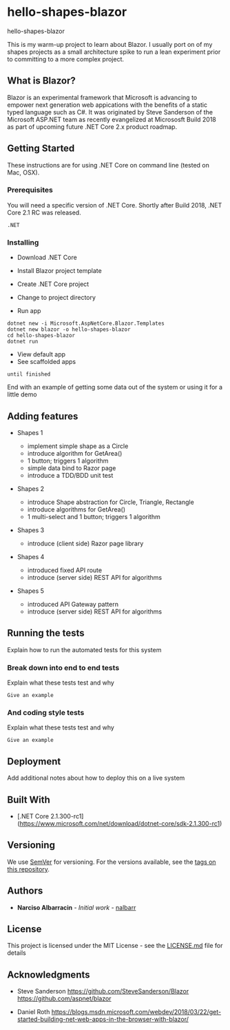 # hello-shapes-blazor
hello-shapes-blazor

This is my warm-up project to learn about Blazor.  I usually port on of my shapes projects as a small architecture spike to run a lean experiment prior to committing to a more complex project.

## What is Blazor?
Blazor is an experimental framework that Microsoft is advancing to empower next generation web appications with the benefits of a static typed language such as C#.  It was originated by Steve Sanderson of the Microsoft ASP.NET team as recently evangelized at Micrososft Build 2018 as part of upcoming future .NET Core 2.x product roadmap.

## Getting Started

These instructions are for using .NET Core on command line (tested on Mac, OSX).

### Prerequisites

You will need a specific version of .NET Core.  Shortly after Build 2018, .NET Core 2.1 RC was released.

```
.NET 
```

### Installing

- Download .NET Core

- Install Blazor project template
- Create .NET Core project
- Change to project directory
- Run app

```
dotnet new -i Microsoft.AspNetCore.Blazor.Templates
dotnet new blazor -o hello-shapes-blazor
cd hello-shapes-blazor
dotnet run
```

- View default app
- See scaffolded apps

```
until finished
```

End with an example of getting some data out of the system or using it for a little demo

## Adding features
- Shapes 1
  - implement simple shape as a Circle
  - introduce algorithm for GetArea()
  - 1 button; triggers 1 algorithm
  - simple data bind to Razor page 
  - introduce a TDD/BDD unit test

- Shapes 2
  - introduce Shape abstraction for Circle, Triangle, Rectangle
  - introduce algorithms for GetArea()
  - 1 multi-select and 1 button; triggers 1 algorithm

- Shapes 3
  - introduce (client side) Razor page library

- Shapes 4
  - introduced fixed API route
  - introduce (server side) REST API for algorithms

- Shapes 5
  - introduced API Gateway pattern
  - introduce (server side) REST API for algorithms

## Running the tests

Explain how to run the automated tests for this system

### Break down into end to end tests

Explain what these tests test and why

```
Give an example
```

### And coding style tests

Explain what these tests test and why

```
Give an example
```

## Deployment

Add additional notes about how to deploy this on a live system

## Built With

* [.NET Core 2.1.300-rc1] (https://www.microsoft.com/net/download/dotnet-core/sdk-2.1.300-rc1)

## Versioning

We use [SemVer](http://semver.org/) for versioning. For the versions available, see the [tags on this repository](https://github.com/your/project/tags). 

## Authors

* **Narciso Albarracin** - *Initial work* - [nalbarr](https://github.com/nalbarr)

## License

This project is licensed under the MIT License - see the [LICENSE.md](LICENSE.md) file for details

## Acknowledgments

* Steve Sanderson
https://github.com/SteveSanderson/Blazor
https://github.com/aspnet/blazor

* Daniel Roth
https://blogs.msdn.microsoft.com/webdev/2018/03/22/get-started-building-net-web-apps-in-the-browser-with-blazor/
